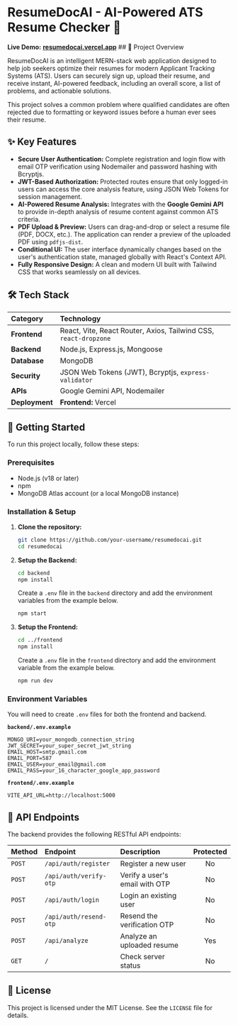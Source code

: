 # ResumeDocAI - AI-Powered ATS Resume Checker 🚀

 **Live Demo:** [**resumedocai.vercel.app**](https://www.google.com/search?q=https://your-live-site-url.com) \#\# 📜 Project Overview

ResumeDocAI is an intelligent MERN-stack web application designed to help job seekers optimize their resumes for modern Applicant Tracking Systems (ATS). Users can securely sign up, upload their resume, and receive instant, AI-powered feedback, including an overall score, a list of problems, and actionable solutions.

This project solves a common problem where qualified candidates are often rejected due to formatting or keyword issues before a human ever sees their resume.

## ✨ Key Features

  * **Secure User Authentication:** Complete registration and login flow with email OTP verification using Nodemailer and password hashing with Bcryptjs.
  * **JWT-Based Authorization:** Protected routes ensure that only logged-in users can access the core analysis feature, using JSON Web Tokens for session management.
  * **AI-Powered Resume Analysis:** Integrates with the **Google Gemini API** to provide in-depth analysis of resume content against common ATS criteria.
  * **PDF Upload & Preview:** Users can drag-and-drop or select a resume file (PDF, DOCX, etc.). The application can render a preview of the uploaded PDF using `pdfjs-dist`.
  * **Conditional UI:** The user interface dynamically changes based on the user's authentication state, managed globally with React's Context API.
  * **Fully Responsive Design:** A clean and modern UI built with Tailwind CSS that works seamlessly on all devices.

## 🛠️ Tech Stack

| Category      | Technology                                                                                                    |
| :------------ | :------------------------------------------------------------------------------------------------------------ |
| **Frontend** | React, Vite, React Router, Axios, Tailwind CSS, `react-dropzone`                                                |
| **Backend** | Node.js, Express.js, Mongoose                                                                                 |
| **Database** | MongoDB                                                                                                       |
| **Security** | JSON Web Tokens (JWT), Bcryptjs, `express-validator`                                                            |
| **APIs** | Google Gemini API, Nodemailer                                                                                 |
| **Deployment**| **Frontend:** Vercel | **Backend:** Render                                                                     |

## 🚀 Getting Started

To run this project locally, follow these steps:

### Prerequisites

  * Node.js (v18 or later)
  * npm
  * MongoDB Atlas account (or a local MongoDB instance)

### Installation & Setup

1.  **Clone the repository:**

    ```sh
    git clone https://github.com/your-username/resumedocai.git
    cd resumedocai
    ```

2.  **Setup the Backend:**

    ```sh
    cd backend
    npm install
    ```

    Create a `.env` file in the `backend` directory and add the environment variables from the example below.

    ```sh
    npm start
    ```

3.  **Setup the Frontend:**

    ```sh
    cd ../frontend
    npm install
    ```

    Create a `.env` file in the `frontend` directory and add the environment variable from the example below.

    ```sh
    npm run dev
    ```

### Environment Variables

You will need to create `.env` files for both the frontend and backend.

**`backend/.env.example`**

```
MONGO_URI=your_mongodb_connection_string
JWT_SECRET=your_super_secret_jwt_string
EMAIL_HOST=smtp.gmail.com
EMAIL_PORT=587
EMAIL_USER=your_email@gmail.com
EMAIL_PASS=your_16_character_google_app_password
```

**`frontend/.env.example`**

```
VITE_API_URL=http://localhost:5000
```

## 🔌 API Endpoints

The backend provides the following RESTful API endpoints:

| Method | Endpoint                    | Description                     | Protected |
| :----- | :-------------------------- | :------------------------------ | :-------: |
| `POST` | `/api/auth/register`        | Register a new user             |    No     |
| `POST` | `/api/auth/verify-otp`      | Verify a user's email with OTP  |    No     |
| `POST` | `/api/auth/login`           | Login an existing user          |    No     |
| `POST` | `/api/auth/resend-otp`      | Resend the verification OTP     |    No     |
| `POST` | `/api/analyze`              | Analyze an uploaded resume      |    Yes    |
| `GET`  | `/`                         | Check server status             |    No     |

## 📄 License

This project is licensed under the MIT License. See the `LICENSE` file for details.
